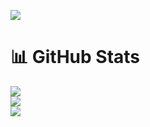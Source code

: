 [![](https://visitcount.itsvg.in/api?id=cwlu2001&icon=3&color=1)](https://visitcount.itsvg.in)

# 📊 GitHub Stats
![](https://github-readme-stats.vercel.app/api?username=cwlu2001&theme=one_dark_pro&hide_border=false&include_all_commits=true&count_private=true)<br/>
![](https://github-readme-streak-stats.herokuapp.com/?user=cwlu2001&theme=one_dark_pro&hide_border=false)<br/>
![](https://github-readme-stats.vercel.app/api/top-langs/?username=cwlu2001&theme=one_dark_pro&hide_border=false&include_all_commits=true&count_private=true&layout=compact)
